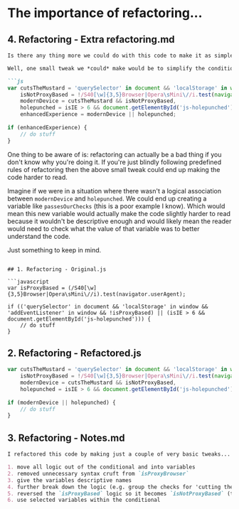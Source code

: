 # The importance of refactoring...

## 4. Refactoring - Extra refactoring.md

```markdown
Is there any thing more we could do with this code to make it as simple as possible to understand?

Well, one small tweak we *could* make would be to simplify the conditional even further. We could do this by creating another variable (again with a helpfully descriptive identifier) to hold the check of `modernDevice || holepunched`, like so...

```js
var cutsTheMustard = 'querySelector' in document && 'localStorage' in window && 'addEventListener' in window,
    isNotProxyBased = !/S40[\w]{3,5}Browser|Opera\sMini\//i.test(navigator.userAgent),
    modernDevice = cutsTheMustard && isNotProxyBased,
    holepunched = isIE > 6 && document.getElementById('js-holepunched'),
    enhancedExperience = modernDevice || holepunched;
 
if (enhancedExperience) {
    // do stuff
}
```

One thing to be aware of is: refactoring can actually be a bad thing if you don't know why you're doing it. If you're just blindly following predefined rules of refactoring then the above small tweak could end up making the code harder to read. 

Imagine if we were in a situation where there wasn't a logical association between `modernDevice` and `holepunched`. We could end up creating a variable like `passesOurChecks` (this is a poor example I know). Which would mean this new variable would actually make the code slightly harder to read because it wouldn't be descriptive enough and would likely mean the reader would need to check what the value of that variable was to better understand the code.

Just something to keep in mind.
```

## 1. Refactoring - Original.js

```javascript
var isProxyBased = (/S40[\w]{3,5}Browser|Opera\sMini\//i).test(navigator.userAgent);

if (('querySelector' in document && 'localStorage' in window && 'addEventListener' in window && !isProxyBased) || (isIE > 6 && document.getElementById('js-holepunched'))) {
    // do stuff
}
```

## 2. Refactoring - Refactored.js

```javascript
var cutsTheMustard = 'querySelector' in document && 'localStorage' in window && 'addEventListener' in window,
    isNotProxyBased = !/S40[\w]{3,5}Browser|Opera\sMini\//i.test(navigator.userAgent),
    modernDevice = cutsTheMustard && isNotProxyBased,
    holepunched = isIE > 6 && document.getElementById('js-holepunched');
 
if (modernDevice || holepunched) {
    // do stuff
}
```

## 3. Refactoring - Notes.md

```markdown
I refactored this code by making just a couple of very basic tweaks...

1. move all logic out of the conditional and into variables
2. removed unnecessary syntax cruft from `isProxyBrowser`
3. give the variables descriptive names
4. further break down the logic (e.g. group the checks for 'cutting the mustard' and 'being a proxy based browser')
5. reversed the `isProxyBased` logic so it becomes `isNotProxyBased` (this meant we didn't clutter `modernDevice` with extra syntax and made it as readable as possible)
6. use selected variables within the conditional
```

